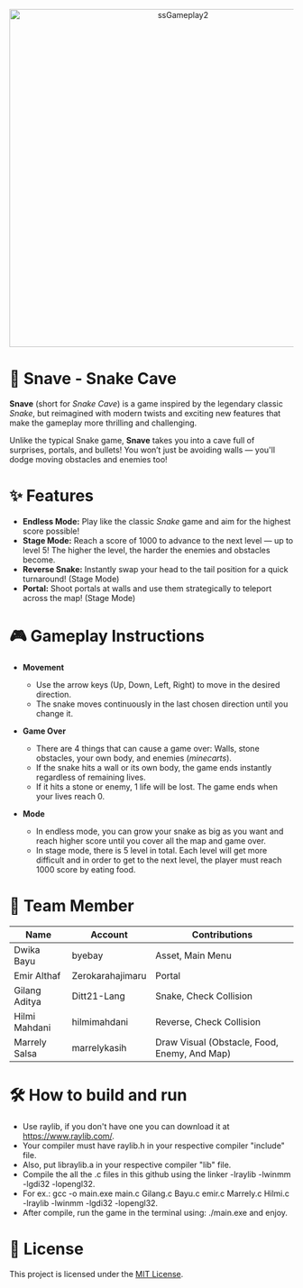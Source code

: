 <p align="center">
  <img src="https://github.com/user-attachments/assets/5e6a4e1e-7342-4e65-baff-c316c5219785" alt="ssGameplay2" width="600">
</p>

# 🐍 Snave - Snake Cave

**Snave** (short for *Snake Cave*) is a game inspired by the legendary classic *Snake*, but reimagined with modern twists and exciting new features that make the gameplay more thrilling and challenging.

Unlike the typical Snake game, **Snave** takes you into a cave full of surprises, portals, and bullets! You won’t just be avoiding walls — you'll dodge moving obstacles and enemies too!

# ✨ Features
- **Endless Mode:** Play like the classic *Snake* game and aim for the highest score possible!
- **Stage Mode:** Reach a score of 1000 to advance to the next level — up to level 5! The higher the level, the harder the enemies and obstacles become.
- **Reverse Snake:** Instantly swap your head to the tail position for a quick turnaround! (Stage Mode)
- **Portal:** Shoot portals at walls and use them strategically to teleport across the map! (Stage Mode)

# 🎮 Gameplay Instructions

- **Movement**
  - Use the arrow keys (Up, Down, Left, Right) to move in the desired direction.
  - The snake moves continuously in the last chosen direction until you change it.

- **Game Over**
  - There are 4 things that can cause a game over: Walls, stone obstacles, your own body, and enemies (_minecarts_).
  - If the snake hits a wall or its own body, the game ends instantly regardless of remaining lives.
  - If it hits a stone or enemy, 1 life will be lost. The game ends when your lives reach 0.

- **Mode**
  - In endless mode, you can grow your snake as big as you want and reach higher score until you cover all the map and game over. 
  - In stage mode, there is 5 level in total. Each level will get more difficult and in order to get to the next level, the player must reach 1000 score by eating food.

# 👥 Team Member
| Name | Account | Contributions |
|----------|----------|----------|
| Dwika Bayu | byebay | Asset, Main Menu |
| Emir Althaf | Zerokarahajimaru | Portal |
| Gilang Aditya | Ditt21-Lang | Snake, Check Collision |
| Hilmi Mahdani | hilmimahdani | Reverse, Check Collision |
| Marrely Salsa | marrelykasih | Draw Visual (Obstacle, Food, Enemy, And Map) |

# 🛠️ How to build and run
- Use raylib, if you don't have one you can download it at https://www.raylib.com/.
- Your compiler must have raylib.h in your respective compiler "include" file.
- Also, put libraylib.a in your respective compiler "lib" file.
- Compile the all the .c files in this github using the linker -lraylib -lwinmm -lgdi32 -lopengl32.
- For ex.: gcc -o main.exe main.c Gilang.c Bayu.c emir.c Marrely.c Hilmi.c -lraylib -lwinmm -lgdi32 -lopengl32.
- After compile, run the game in the terminal using: ./main.exe and enjoy.

# 📝 License

This project is licensed under the [MIT License](LICENSE).
